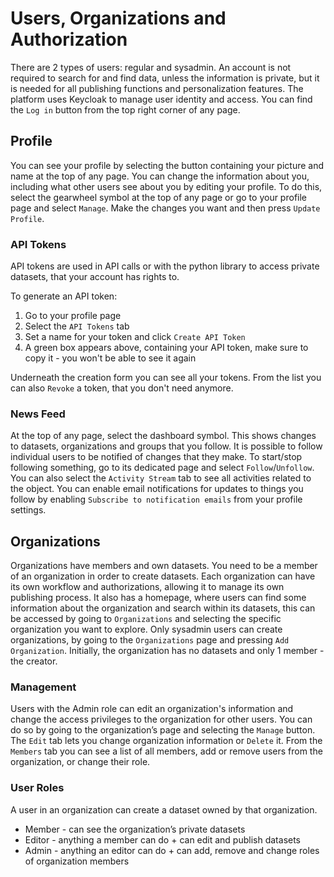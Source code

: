 # Users, Organizations and Authorization

There are 2 types of users: regular and sysadmin. An account is not required to search for and find data, unless the information is private, but it is needed for all publishing functions and personalization features. The platform uses Keycloak to manage user identity and access. You can find the `Log in` button from the top right corner of any page.

## Profile

You can see your profile by selecting the button containing your picture and name at the top of any page. You can change the information about you, including what other users see about you by editing your profile. To do this, select the gearwheel symbol at the top of any page or go to your profile page and select `Manage`. Make the changes you want and then press `Update Profile`.

### API Tokens

API tokens are used in API calls or with the python library to access private datasets, that your account has rights to.

To generate an API token:

1. Go to your profile page
2. Select the `API Tokens` tab
3. Set a name for your token and click `Create API Token`
4. A green box appears above, containing your API token, make sure to copy it - you won't be able to see it again

Underneath the creation form you can see all your tokens. From the list you can also `Revoke` a token, that you don't need anymore.

### News Feed

At the top of any page, select the dashboard symbol. This shows changes to datasets, organizations and groups that you follow. It is possible to follow individual users to be notified of changes that they make. To start/stop following something, go to its dedicated page and select `Follow`/`Unfollow`. You can also select the `Activity Stream` tab to see all activities related to the object. You can enable email notifications for updates to things you follow by enabling `Subscribe to notification emails` from your profile settings.

## Organizations

Organizations have members and own datasets. You need to be a member of an organization in order to create datasets. Each organization can have its own workflow and authorizations, allowing it to manage its own publishing process. It also has a homepage, where users can find some information about the organization and search within its datasets, this can be accessed by going to `Organizations` and selecting the specific organization you want to explore. Only sysadmin users can create organizations, by going to the `Organizations` page and pressing `Add Organization`. Initially, the organization has no datasets and only 1 member - the creator.

### Management

Users with the Admin role can edit an organization's information and change the access privileges to the organization for other users. You can do so by going to the organization’s page and selecting the `Manage` button. The `Edit` tab lets you change organization information or `Delete` it. From the `Members` tab you can see a list of all members, add or remove users from the organization, or change their role.

### User Roles

A user in an organization can create a dataset owned by that organization.

- Member - can see the organization’s private datasets
- Editor - anything a member can do + can edit and publish datasets
- Admin - anything an editor can do + can add, remove and change roles of organization members
